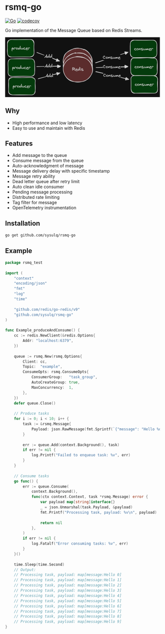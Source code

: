 rsmq-go
===

[![Go](https://github.com/sysulq/rsmq-go/actions/workflows/go.yml/badge.svg)](https://github.com/sysulq/rsmq-go/actions/workflows/go.yml)
[![codecov](https://codecov.io/github/sysulq/rsmq-go/graph/badge.svg?token=A6FCMXFVTB)](https://codecov.io/github/sysulq/rsmq-go)

Go implementation of the Message Queue based on Redis Streams.

![rsmq](./assets/rsmq.excalidraw.png)

Why
---

- High performance and low latency
- Easy to use and maintain with Redis

Features
---

- Add message to the queue
- Consume message from the queue
- Auto-acknowledgment of message
- Message delivery delay with specific timestamp
- Message retry ability
- Dead letter queue after retry limit
- Auto clean idle consumer
- Pending message processing
- Distributed rate limiting
- Tag filter for message
- OpenTelemetry instrumentation

Installation
---

```bash
go get github.com/sysulq/rsmq-go
```

Example
---

```go
package rsmq_test

import (
	"context"
	"encoding/json"
	"fmt"
	"log"
	"time"

	"github.com/redis/go-redis/v9"
	"github.com/sysulq/rsmq-go"
)

func Example_produceAndConsume() {
	cc := redis.NewClient(&redis.Options{
		Addr: "localhost:6379",
	})

	queue := rsmq.New(rsmq.Options{
		Client: cc,
		Topic:  "example",
		ConsumeOpts: rsmq.ConsumeOpts{
			ConsumerGroup:   "task_group",
			AutoCreateGroup: true,
			MaxConcurrency:  1,
		},
	})
	defer queue.Close()

	// Produce tasks
	for i := 0; i < 10; i++ {
		task := &rsmq.Message{
			Payload: json.RawMessage(fmt.Sprintf(`{"message": "Hello %d"}`, i)),
		}

		err := queue.Add(context.Background(), task)
		if err != nil {
			log.Printf("Failed to enqueue task: %v", err)
		}
	}

	// Consume tasks
	go func() {
		err := queue.Consume(
			context.Background(),
			func(ctx context.Context, task *rsmq.Message) error {
				var payload map[string]interface{}
				_ = json.Unmarshal(task.Payload, &payload)
				fmt.Printf("Processing task, payload: %v\n", payload)

				return nil
			},
		)
		if err != nil {
			log.Fatalf("Error consuming tasks: %v", err)
		}
	}()

	time.Sleep(time.Second)
	// Output:
	// Processing task, payload: map[message:Hello 0]
	// Processing task, payload: map[message:Hello 1]
	// Processing task, payload: map[message:Hello 2]
	// Processing task, payload: map[message:Hello 3]
	// Processing task, payload: map[message:Hello 4]
	// Processing task, payload: map[message:Hello 5]
	// Processing task, payload: map[message:Hello 6]
	// Processing task, payload: map[message:Hello 7]
	// Processing task, payload: map[message:Hello 8]
	// Processing task, payload: map[message:Hello 9]
}
```
